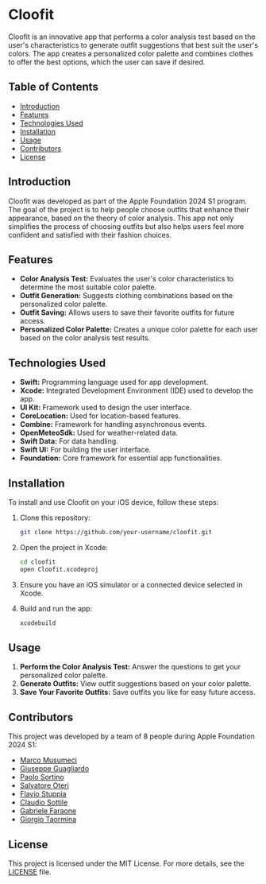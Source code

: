 # Cloofit

Cloofit is an innovative app that performs a color analysis test based on the user's characteristics to generate outfit suggestions that best suit the user's colors. The app creates a personalized color palette and combines clothes to offer the best options, which the user can save if desired.

## Table of Contents

- [Introduction](#introduction)
- [Features](#features)
- [Technologies Used](#technologies-used)
- [Installation](#installation)
- [Usage](#usage)
- [Contributors](#contributors)
- [License](#license)

## Introduction

Cloofit was developed as part of the Apple Foundation 2024 S1 program. The goal of the project is to help people choose outfits that enhance their appearance, based on the theory of color analysis. This app not only simplifies the process of choosing outfits but also helps users feel more confident and satisfied with their fashion choices.

## Features

- **Color Analysis Test:** Evaluates the user's color characteristics to determine the most suitable color palette.
- **Outfit Generation:** Suggests clothing combinations based on the personalized color palette.
- **Outfit Saving:** Allows users to save their favorite outfits for future access.
- **Personalized Color Palette:** Creates a unique color palette for each user based on the color analysis test results.

## Technologies Used

- **Swift:** Programming language used for app development.
- **Xcode:** Integrated Development Environment (IDE) used to develop the app.
- **UI Kit:** Framework used to design the user interface.
- **CoreLocation:** Used for location-based features.
- **Combine:** Framework for handling asynchronous events.
- **OpenMeteoSdk:** Used for weather-related data.
- **Swift Data:** For data handling.
- **Swift UI:** For building the user interface.
- **Foundation:** Core framework for essential app functionalities.

## Installation

To install and use Cloofit on your iOS device, follow these steps:

1. Clone this repository:
    ```sh
    git clone https://github.com/your-username/cloofit.git
    ```

2. Open the project in Xcode:
    ```sh
    cd cloofit
    open Cloofit.xcodeproj
    ```

3. Ensure you have an iOS simulator or a connected device selected in Xcode.

4. Build and run the app:
    ```sh
    xcodebuild
    ```

## Usage

1. **Perform the Color Analysis Test:** Answer the questions to get your personalized color palette.
2. **Generate Outfits:** View outfit suggestions based on your color palette.
3. **Save Your Favorite Outfits:** Save outfits you like for easy future access.

## Contributors

This project was developed by a team of 8 people during Apple Foundation 2024 S1:

- [Marco Musumeci](https://github.com/marcoxmusumeci)
- [Giuseppe Guagliardo](https://github.com/Peppe1221)
- [Paolo Sortino](https://github.com/poolsrt)
- [Salvatore Oteri](https://github.com/Salvuccio03)
- [Flavio Stuppia](https://github.com/notStup)
- [Claudio Sottile](https://github.com/TurboClaudio)
- [Gabriele Faraone](https://github.com/GabryFara)
- [Giorgio Taormina](https://github.com/gio-taor)

## License

This project is licensed under the MIT License. For more details, see the [LICENSE](LICENSE) file.
